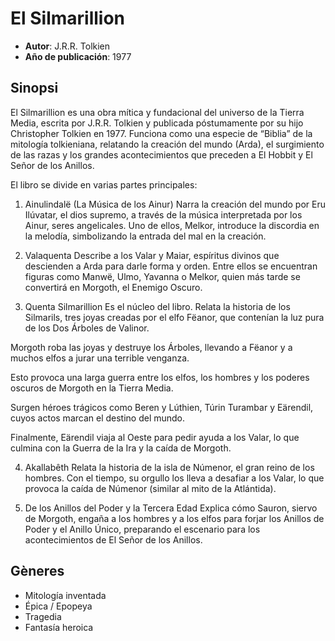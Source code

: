 # El Silmarillion
- __Autor__: J.R.R. Tolkien
- __Año de publicación__: 1977

## Sinopsi
El Silmarillion es una obra mítica y fundacional del universo de la Tierra Media, escrita por J.R.R. Tolkien y publicada póstumamente por su hijo Christopher Tolkien en 1977. Funciona como una especie de “Biblia” de la mitología tolkieniana, relatando la creación del mundo (Arda), el surgimiento de las razas y los grandes acontecimientos que preceden a El Hobbit y El Señor de los Anillos.

El libro se divide en varias partes principales:

1. Ainulindalë (La Música de los Ainur)
Narra la creación del mundo por Eru Ilúvatar, el dios supremo, a través de la música interpretada por los Ainur, seres angelicales. Uno de ellos, Melkor, introduce la discordia en la melodía, simbolizando la entrada del mal en la creación.

2. Valaquenta
Describe a los Valar y Maiar, espíritus divinos que descienden a Arda para darle forma y orden. Entre ellos se encuentran figuras como Manwë, Ulmo, Yavanna o Melkor, quien más tarde se convertirá en Morgoth, el Enemigo Oscuro.

3. Quenta Silmarillion
Es el núcleo del libro. Relata la historia de los Silmarils, tres joyas creadas por el elfo Fëanor, que contenían la luz pura de los Dos Árboles de Valinor.

Morgoth roba las joyas y destruye los Árboles, llevando a Fëanor y a muchos elfos a jurar una terrible venganza.

Esto provoca una larga guerra entre los elfos, los hombres y los poderes oscuros de Morgoth en la Tierra Media.

Surgen héroes trágicos como Beren y Lúthien, Túrin Turambar y Eärendil, cuyos actos marcan el destino del mundo.

Finalmente, Eärendil viaja al Oeste para pedir ayuda a los Valar, lo que culmina con la Guerra de la Ira y la caída de Morgoth.

4. Akallabêth
Relata la historia de la isla de Númenor, el gran reino de los hombres. Con el tiempo, su orgullo los lleva a desafiar a los Valar, lo que provoca la caída de Númenor (similar al mito de la Atlántida).

5. De los Anillos del Poder y la Tercera Edad
Explica cómo Sauron, siervo de Morgoth, engaña a los hombres y a los elfos para forjar los Anillos de Poder y el Anillo Único, preparando el escenario para los acontecimientos de El Señor de los Anillos.

## Gèneres
- Mitología inventada
- Épica / Epopeya
- Tragedia
- Fantasía heroica